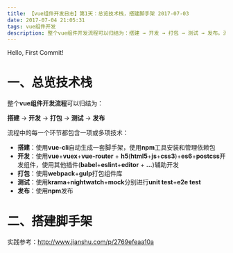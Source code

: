 ```yaml
---
title: 【vue组件开发日志】第1天：总览技术栈，搭建脚手架 2017-07-03
date: 2017-07-04 21:05:31
tags: vue组件开发
description: 整个vue组件开发流程可以归结为：搭建 → 开发 → 打包 → 测试 → 发布。流程中的每一个环节都包含一项或多项技术：...
---
```

Hello, First Commit!

#  一、总览技术栈

整个**vue组件开发流程**可以归结为：

**搭建** → **开发** → **打包** → **测试** → **发布**

流程中的每一个环节都包含一项或多项技术：

- **搭建**：使用**vue-cli**自动生成一套脚手架，使用**npm**工具安装和管理依赖包
- **开发**：使用**vue**+**vuex**+**vue-router** + **h5**(**html5**+**js**+**css3**)+**es6**+**postcss**开发组件，使用其他插件(**babel**+**eslint**+**editor** + **...**)辅助开发
- **打包**：使用**webpack**+**gulp**打包组件库
- **测试**：使用**krama**+**nightwatch**+**mock**分别进行**unit test**+**e2e test**
- **发布**：使用**npm**发布

#  二、搭建脚手架

实践参考：http://www.jianshu.com/p/2769efeaa10a